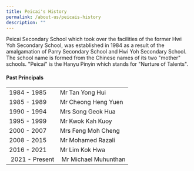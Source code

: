 ```yaml
---
title: Peicai's History
permalink: /about-us/peicais-history
description: ""
---
```

<p>Peicai Secondary School which took over the facilities of the former Hwi Yoh Secondary School, was established in 1984 as a result of the amalgamation of Parry Secondary School and Hwi Yoh Secondary School. The school name is formed from the Chinese names of its two "mother" schools. "Peicai" is the Hanyu Pinyin which stands for "Nurture of Talents".</p>
<h4><strong>Past Principals</strong></h4>
<table>
<tbody>
<tr>
<td>1984 - 1985</td>
<td>Mr Tan Yong Hui</td>
</tr>
<tr>
<td>1985 - 1989&nbsp;</td>
<td>Mr Cheong Heng Yuen&nbsp;</td>
</tr>
<tr>
<td>1990 - 1994</td>
<td>Mrs Song Geok Hua&nbsp;</td>
</tr>
<tr>
<td>1995 - 1999</td>
<td>Mr Kwok Kah Kuoy&nbsp;</td>
</tr>
<tr>
<td>2000 - 2007</td>
<td>Mrs Feng Moh Cheng&nbsp;</td>
</tr>
<tr>
<td>2008 - 2015</td>
<td>Mr Mohamed Razali&nbsp;</td>
</tr>
<tr>
<td>2016 - 2021</td>
<td>Mr Lim Kok Hwa</td>
</tr>
<tr>
<td>&nbsp;2021 - Present</td>
<td>&nbsp;Mr Michael Muhunthan</td>
</tr>
</tbody>
</table>

